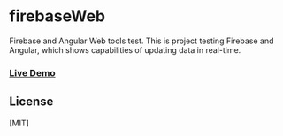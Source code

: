 firebaseWeb
===========

Firebase and Angular Web tools test.
This is project testing Firebase and Angular, which shows capabilities of updating data in real-time.


### [Live Demo](https://blistering-heat-3711.firebaseapp.com/) 

License
-------
[MIT]
